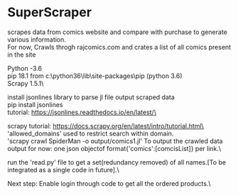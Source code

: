# SuperScraper
scrapes data from comics website and compare with purchase to generate various information.\
For now, Crawls throgh rajcomics.com and crates a list of all comics present in the site


Python -3.6  
pip 18.1 from c:\python36\lib\site-packages\pip (python 3.6)\
Scrapy 1.5.1\

install jsonlines library to parse jl file output scraped data\
pip install jsonlines\
tutorial: https://jsonlines.readthedocs.io/en/latest/\

scrapy tutorial: https://docs.scrapy.org/en/latest/intro/tutorial.html\
'allowed_domains' used to restrict search within domain.\
'scrapy crawl SpiderMan -o output/comics1.jl' To output the crawled data\
output for now: one json objectof format{'comics':[comcisList]} per link.\

run the 'read.py' file to get a set(redundancy removed) of all names.[To be integrated as a single code in future].\

Next step: Enable login through code to get all the ordered products.\

